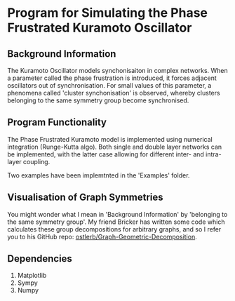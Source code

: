 Program for Simulating the Phase Frustrated Kuramoto Oscillator
=================================================================

Background Information
----------------------
The Kuramoto Oscillator models synchonisaiton in complex networks. When a parameter 
called the phase frustration is introduced, it forces adjacent oscillators out of 
synchronisation. For small values of this parameter, a phenomena called 'cluster 
synchonisation' is observed, whereby clusters belonging to the same symmetry group 
become synchronised.

Program Functionality 
---------------------
The Phase Frustrated Kuramoto model is implemented using numerical integration
(Runge-Kutta algo). Both single and double layer networks can be implemented, 
with the latter case allowing  for different inter- and intra-layer coupling.

Two examples have been implemtnted in the 'Examples' folder.

Visualisation of Graph Symmetries
----------------------------------
You might wonder what I mean in 'Background Information' by 'belonging to the 
same symmetry group'. My friend Bricker has written some code which calculates 
these group decompositions for arbitrary graphs, and so I refer you to his 
GitHub repo: 
[ostlerb/Graph-Geometric-Decomposition](https://github.com/ostlerb/Graph-Geometric-Decomposition).


Dependencies
-------------
1. Matplotlib
2. Sympy
3. Numpy
